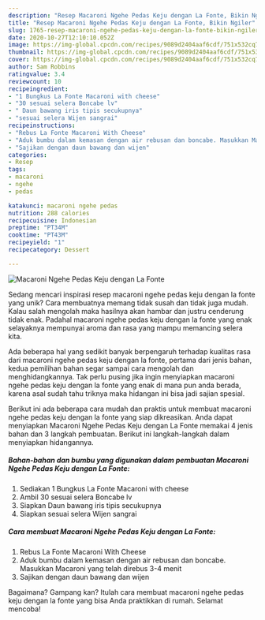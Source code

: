 ```yaml
---
description: "Resep Macaroni Ngehe Pedas Keju dengan La Fonte, Bikin Ngiler"
title: "Resep Macaroni Ngehe Pedas Keju dengan La Fonte, Bikin Ngiler"
slug: 1765-resep-macaroni-ngehe-pedas-keju-dengan-la-fonte-bikin-ngiler
date: 2020-10-27T12:10:10.052Z
image: https://img-global.cpcdn.com/recipes/9089d2404aaf6cdf/751x532cq70/macaroni-ngehe-pedas-keju-dengan-la-fonte-foto-resep-utama.jpg
thumbnail: https://img-global.cpcdn.com/recipes/9089d2404aaf6cdf/751x532cq70/macaroni-ngehe-pedas-keju-dengan-la-fonte-foto-resep-utama.jpg
cover: https://img-global.cpcdn.com/recipes/9089d2404aaf6cdf/751x532cq70/macaroni-ngehe-pedas-keju-dengan-la-fonte-foto-resep-utama.jpg
author: Sam Robbins
ratingvalue: 3.4
reviewcount: 10
recipeingredient:
- "1 Bungkus La Fonte Macaroni with cheese"
- "30 sesuai selera Boncabe lv"
- " Daun bawang iris tipis secukupnya"
- "sesuai selera Wijen sangrai"
recipeinstructions:
- "Rebus La Fonte Macaroni With Cheese"
- "Aduk bumbu dalam kemasan dengan air rebusan dan boncabe. Masukkan Macaroni yang telah direbus 3-4 menit"
- "Sajikan dengan daun bawang dan wijen"
categories:
- Resep
tags:
- macaroni
- ngehe
- pedas

katakunci: macaroni ngehe pedas 
nutrition: 288 calories
recipecuisine: Indonesian
preptime: "PT34M"
cooktime: "PT43M"
recipeyield: "1"
recipecategory: Dessert

---
```



![Macaroni Ngehe Pedas Keju dengan La Fonte](https://img-global.cpcdn.com/recipes/9089d2404aaf6cdf/751x532cq70/macaroni-ngehe-pedas-keju-dengan-la-fonte-foto-resep-utama.jpg)

Sedang mencari inspirasi resep macaroni ngehe pedas keju dengan la fonte yang unik? Cara membuatnya memang tidak susah dan tidak juga mudah. Kalau salah mengolah maka hasilnya akan hambar dan justru cenderung tidak enak. Padahal macaroni ngehe pedas keju dengan la fonte yang enak selayaknya mempunyai aroma dan rasa yang mampu memancing selera kita.



Ada beberapa hal yang sedikit banyak berpengaruh terhadap kualitas rasa dari macaroni ngehe pedas keju dengan la fonte, pertama dari jenis bahan, kedua pemilihan bahan segar sampai cara mengolah dan menghidangkannya. Tak perlu pusing jika ingin menyiapkan macaroni ngehe pedas keju dengan la fonte yang enak di mana pun anda berada, karena asal sudah tahu triknya maka hidangan ini bisa jadi sajian spesial.


Berikut ini ada beberapa cara mudah dan praktis untuk membuat macaroni ngehe pedas keju dengan la fonte yang siap dikreasikan. Anda dapat menyiapkan Macaroni Ngehe Pedas Keju dengan La Fonte memakai 4 jenis bahan dan 3 langkah pembuatan. Berikut ini langkah-langkah dalam menyiapkan hidangannya.

<!--inarticleads1-->

##### Bahan-bahan dan bumbu yang digunakan dalam pembuatan Macaroni Ngehe Pedas Keju dengan La Fonte:

1. Sediakan 1 Bungkus La Fonte Macaroni with cheese
1. Ambil 30 sesuai selera Boncabe lv
1. Siapkan  Daun bawang iris tipis secukupnya
1. Siapkan sesuai selera Wijen sangrai




<!--inarticleads2-->

##### Cara membuat Macaroni Ngehe Pedas Keju dengan La Fonte:

1. Rebus La Fonte Macaroni With Cheese
1. Aduk bumbu dalam kemasan dengan air rebusan dan boncabe. Masukkan Macaroni yang telah direbus 3-4 menit
1. Sajikan dengan daun bawang dan wijen




Bagaimana? Gampang kan? Itulah cara membuat macaroni ngehe pedas keju dengan la fonte yang bisa Anda praktikkan di rumah. Selamat mencoba!
